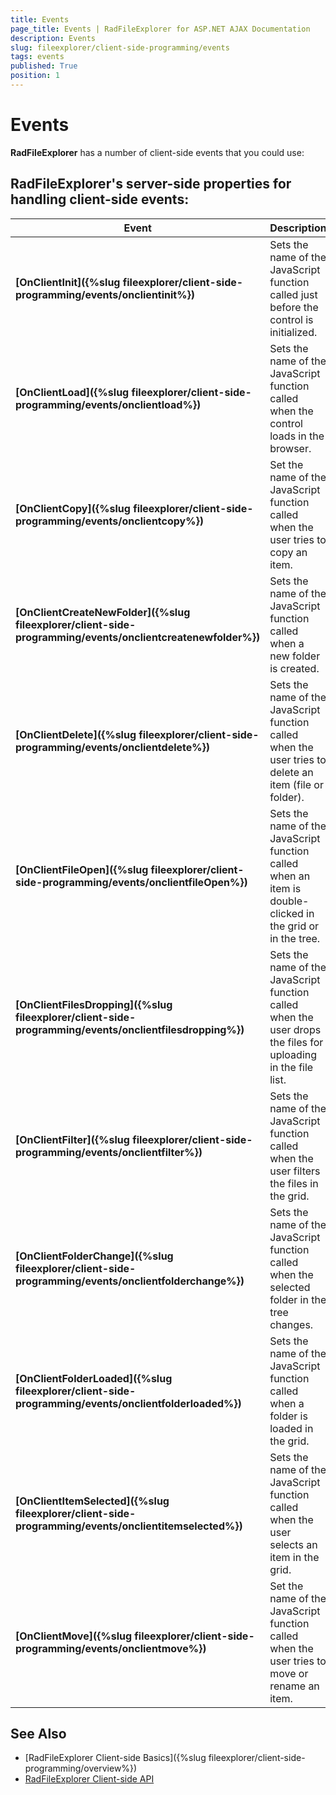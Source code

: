 ```yaml
---
title: Events
page_title: Events | RadFileExplorer for ASP.NET AJAX Documentation
description: Events
slug: fileexplorer/client-side-programming/events
tags: events
published: True
position: 1
---
```


# Events

**RadFileExplorer** has a number of client-side events that you could use:

## RadFileExplorer's server-side properties for handling client-side events:

|  **Event**  |  **Description**  |
| ------ | ------ |
| **[OnClientInit]({%slug fileexplorer/client-side-programming/events/onclientinit%})** |Sets the name of the JavaScript function called just before the control is initialized.|
| **[OnClientLoad]({%slug fileexplorer/client-side-programming/events/onclientload%})** |Sets the name of the JavaScript function called when the control loads in the browser.|
| **[OnClientCopy]({%slug fileexplorer/client-side-programming/events/onclientcopy%})** |Set the name of the JavaScript function called when the user tries to copy an item.|
| **[OnClientCreateNewFolder]({%slug fileexplorer/client-side-programming/events/onclientcreatenewfolder%})** |Sets the name of the JavaScript function called when a new folder is created.|
| **[OnClientDelete]({%slug fileexplorer/client-side-programming/events/onclientdelete%})** |Sets the name of the JavaScript function called when the user tries to delete an item (file or folder).|
| **[OnClientFileOpen]({%slug fileexplorer/client-side-programming/events/onclientfileOpen%})** |Sets the name of the JavaScript function called when an item is double-clicked in the grid or in the tree.|
| **[OnClientFilesDropping]({%slug fileexplorer/client-side-programming/events/onclientfilesdropping%})** |Sets the name of the JavaScript function called when the user drops the files for uploading in the file list.|
| **[OnClientFilter]({%slug fileexplorer/client-side-programming/events/onclientfilter%})** |Sets the name of the JavaScript function called when the user filters the files in the grid.|
| **[OnClientFolderChange]({%slug fileexplorer/client-side-programming/events/onclientfolderchange%})** |Sets the name of the JavaScript function called when the selected folder in the tree changes.|
| **[OnClientFolderLoaded]({%slug fileexplorer/client-side-programming/events/onclientfolderloaded%})** |Sets the name of the JavaScript function called when a folder is loaded in the grid.|
| **[OnClientItemSelected]({%slug fileexplorer/client-side-programming/events/onclientitemselected%})** |Sets the name of the JavaScript function called when the user selects an item in the grid.|
| **[OnClientMove]({%slug fileexplorer/client-side-programming/events/onclientmove%})** |Set the name of the JavaScript function called when the user tries to move or rename an item.|




## See Also

 * [RadFileExplorer Client-side Basics]({%slug fileexplorer/client-side-programming/overview%})
 * [RadFileExplorer Client-side API](https://docs.telerik.com/devtools/aspnet-ajax/api/client/Telerik.Web.UI.RadFileExplorer)

